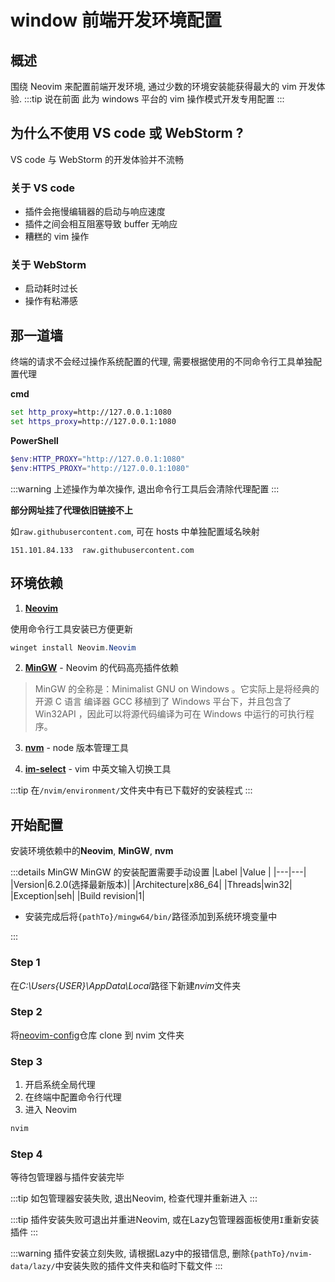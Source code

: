 # window 前端开发环境配置

## 概述

围绕 Neovim 来配置前端开发环境, 通过少数的环境安装能获得最大的 vim 开发体验.
:::tip 说在前面
此为 windows 平台的 vim 操作模式开发专用配置
:::

## 为什么不使用 VS code 或 WebStorm ?

VS code 与 WebStorm 的开发体验并不流畅

### 关于 VS code

- 插件会拖慢编辑器的启动与响应速度
- 插件之间会相互阻塞导致 buffer 无响应
- 糟糕的 vim 操作

### 关于 WebStorm

- 启动耗时过长
- 操作有粘滞感

## 那一道墙

终端的请求不会经过操作系统配置的代理, 需要根据使用的不同命令行工具单独配置代理

**cmd**

```cmd
set http_proxy=http://127.0.0.1:1080
set https_proxy=http://127.0.0.1:1080
```

**PowerShell**

```PowerShell
$env:HTTP_PROXY="http://127.0.0.1:1080"
$env:HTTPS_PROXY="http://127.0.0.1:1080"
```

:::warning
上述操作为单次操作, 退出命令行工具后会清除代理配置
:::

**部分网址挂了代理依旧链接不上**

如`raw.githubusercontent.com`, 可在 hosts 中单独配置域名映射

```hosts
151.101.84.133  raw.githubusercontent.com
```

## 环境依赖

1. [**Neovim**](https://neovim.io/)

使用命令行工具安装已方便更新

```PowerShell
winget install Neovim.Neovim
```

2. [**MinGW**](https://www.mingw-w64.org/) - Neovim 的代码高亮插件依赖

> MinGW 的全称是：Minimalist GNU on Windows 。它实际上是将经典的开源 C 语言 编译器 GCC 移植到了 Windows 平台下，并且包含了 Win32API ，因此可以将源代码编译为可在 Windows 中运行的可执行程序。

3. [**nvm**](https://github.com/coreybutler/nvm-windows) - node 版本管理工具

4. [**im-select**](https://github.com/daipeihust/im-select) - vim 中英文输入切换工具

:::tip
在`/nvim/environment/`文件夹中有已下载好的安装程式
:::

## 开始配置

安装环境依赖中的**Neovim**, **MinGW**, **nvm**

:::details MinGW
MinGW 的安装配置需要手动设置
|Label |Value |
|---|---|
|Version|6.2.0(选择最新版本)|
|Architecture|x86_64|
|Threads|win32|
|Exception|seh|
|Build revision|1|

- 安装完成后将`{pathTo}/mingw64/bin/`路径添加到系统环境变量中

:::

### Step 1

在*C:\Users\{USER}\AppData\Local*路径下新建*nvim*文件夹

### Step 2

将[neovim-config](https://github.com/rovenssiren9417/neovim-config)仓库 clone 到 nvim 文件夹

### Step 3

1. 开启系统全局代理
2. 在终端中配置命令行代理
3. 进入 Neovim

```bash
nvim
```

### Step 4

等待包管理器与插件安装完毕

:::tip
如包管理器安装失败, 退出Neovim, 检查代理并重新进入
:::

:::tip
插件安装失败可退出并重进Neovim, 或在Lazy包管理器面板使用`I`重新安装插件
:::

:::warning
插件安装立刻失败, 请根据Lazy中的报错信息, 删除`{pathTo}/nvim-data/lazy/`中安装失败的插件文件夹和临时下载文件
:::
